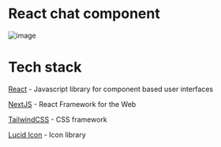 # React chat component

![image](https://github.com/NikoMaersk/web-chat/assets/114466889/4bfc79a5-c05b-4261-9917-01ebd46487c0)

# Tech stack

[React](https://react.dev/) - Javascript library for component based user interfaces

[NextJS](https://nextjs.org/) - React Framework for the Web

[TailwindCSS](https://tailwindcss.com/) - CSS framework 

[Lucid Icon](https://lucide.dev/) - Icon library  

